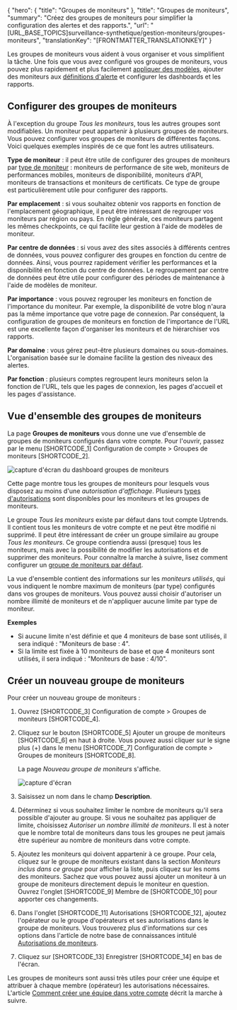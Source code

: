 {
  "hero": {
    "title": "Groupes de moniteurs"
  },
  "title": "Groupes de moniteurs",
  "summary": "Créez des groupes de moniteurs pour simplifier la configuration des alertes et des rapports.",
  "url": "[URL_BASE_TOPICS]surveillance-synthetique/gestion-moniteurs/groupes-moniteurs",
  "translationKey": "[FRONTMATTER_TRANSLATIONKEY]"
}

Les groupes de moniteurs vous aident à vous organiser et vous simplifient la tâche. Une fois que vous avez configuré vos groupes de moniteurs, vous pouvez plus rapidement et plus facilement [appliquer des modèles]([LINK_URL_1]), ajouter des moniteurs aux [définitions d'alerte]([LINK_URL_2]) et configurer les dashboards et les rapports.

## Configurer des groupes de moniteurs

À l'exception du groupe *Tous les moniteurs*, tous les autres groupes sont modifiables. Un moniteur peut appartenir à plusieurs groupes de moniteurs. Vous pouvez configurer vos groupes de moniteurs de différentes façons. Voici quelques exemples inspirés de ce que font les autres utilisateurs.

**Type de moniteur** : il peut être utile de configurer des groupes de moniteurs par [type de moniteur]([LINK_URL_3]) : moniteurs de performance de site web, moniteurs de performances mobiles, moniteurs de disponibilité, moniteurs d'API, moniteurs de transactions et moniteurs de certificats. Ce type de groupe est particulièrement utile pour configurer des rapports.

**Par emplacement** : si vous souhaitez obtenir vos rapports en fonction de l'emplacement géographique, il peut être intéressant de regrouper vos moniteurs par région ou pays. En règle générale, ces moniteurs partagent les mêmes checkpoints, ce qui facilite leur gestion à l'aide de modèles de moniteur.

**Par centre de données** : si vous avez des sites associés à différents centres de données, vous pouvez configurer des groupes en fonction du centre de données. Ainsi, vous pourrez rapidement vérifier les performances et la disponibilité en fonction du centre de données. Le regroupement par centre de données peut être utile pour configurer des périodes de maintenance à l'aide de modèles de moniteur.

**Par importance** : vous pouvez regrouper les moniteurs en fonction de l'importance du moniteur. Par exemple, la disponibilité de votre blog n'aura pas la même importance que votre page de connexion. Par conséquent, la configuration de groupes de moniteurs en fonction de l'importance de l'URL est une excellente façon d'organiser les moniteurs et de hiérarchiser vos rapports.

**Par domaine** : vous gérez peut-être plusieurs domaines ou sous-domaines. L'organisation basée sur le domaine facilite la gestion des niveaux des alertes.

**Par fonction** : plusieurs comptes regroupent leurs moniteurs selon la fonction de l'URL, tels que les pages de connexion, les pages d'accueil et les pages d'assistance.

## Vue d'ensemble des groupes de moniteurs

La page **Groupes de moniteurs** vous donne une vue d'ensemble de groupes de moniteurs configurés dans votre compte. Pour l'ouvrir, passez par le menu [SHORTCODE_1] Configuration de compte > Groupes de moniteurs [SHORTCODE_2].

![capture d'écran du dashboard groupes de moniteurs]([LINK_URL_4])

Cette page montre tous les groupes de moniteurs pour lesquels vous disposez au moins d'une *autorisation d'affichage*. Plusieurs [types d'autorisations]([LINK_URL_5]) sont disponibles pour les moniteurs et les groupes de moniteurs.

Le groupe *Tous les moniteurs* existe par défaut dans tout compte Uptrends. Il contient tous les moniteurs de votre compte et ne peut être modifié ni supprimé. Il peut être intéressant de créer un groupe similaire au groupe *Tous les moniteurs*. Ce groupe contiendra aussi (presque) tous les moniteurs, mais avec la possibilité de modifier les autorisations et de supprimer des moniteurs. Pour connaître la marche à suivre, lisez comment configurer un [groupe de moniteurs par défaut]([LINK_URL_6]).

La vue d'ensemble contient des informations sur les *moniteurs utilisés*, qui vous indiquent le nombre maximum de moniteurs (par type) configurés dans vos groupes de moniteurs. Vous pouvez aussi choisir d'autoriser un nombre illimité de moniteurs et de n'appliquer aucune limite par type de moniteur.

**Exemples**

- Si aucune limite n'est définie et que 4 moniteurs de base sont utilisés, il sera indiqué : "Moniteurs de base : 4".
- Si la limite est fixée à 10 moniteurs de base et que 4 moniteurs sont utilisés, il sera indiqué : "Moniteurs de base : 4/10".

## Créer un nouveau groupe de moniteurs

Pour créer un nouveau groupe de moniteurs :

1. Ouvrez [SHORTCODE_3] Configuration de compte > Groupes de moniteurs [SHORTCODE_4].
2. Cliquez sur le bouton [SHORTCODE_5] Ajouter un groupe de moniteurs [SHORTCODE_6] en haut à droite.
   Vous pouvez aussi cliquer sur le signe plus (+) dans le menu [SHORTCODE_7] Configuration de compte > Groupes de moniteurs [SHORTCODE_8].

   La page *Nouveau groupe de moniteurs* s'affiche.

   ![capture d'écran]([LINK_URL_7])

3. Saisissez un nom dans le champ **Description**.
4. Déterminez si vous souhaitez limiter le nombre de moniteurs qu'il sera possible d'ajouter au groupe. Si vous ne souhaitez pas appliquer de limite, choisissez *Autoriser un nombre illimité de moniteurs*. Il est à noter que le nombre total de moniteurs dans tous les groupes ne peut jamais être supérieur au nombre de moniteurs dans votre compte.
5. Ajoutez les moniteurs qui doivent appartenir à ce groupe. Pour cela, cliquez sur le groupe de moniteurs existant dans la section *Moniteurs inclus dans ce groupe* pour afficher la liste, puis cliquez sur les noms des moniteurs. Sachez que vous pouvez aussi ajouter un moniteur à un groupe de moniteurs directement depuis le moniteur en question. Ouvrez l'onglet [SHORTCODE_9] Membre de [SHORTCODE_10] pour apporter ces changements.
6. Dans l'onglet [SHORTCODE_11] Autorisations [SHORTCODE_12], ajoutez l'opérateur ou le groupe d'opérateurs et ses autorisations dans le groupe de moniteurs. Vous trouverez plus d'informations sur ces options dans l'article de notre base de connaissances intitulé [Autorisations de moniteurs]([LINK_URL_8]).
7. Cliquez sur [SHORTCODE_13] Enregistrer [SHORTCODE_14] en bas de l'écran.


Les groupes de moniteurs sont aussi très utiles pour créer une équipe et attribuer à chaque membre (opérateur) les autorisations nécessaires. L'article [Comment créer une équipe dans votre compte]([LINK_URL_9]) décrit la marche à suivre.